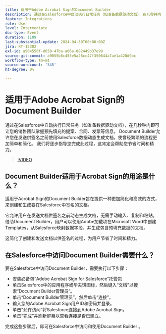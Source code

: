 ```yaml
---
title: 适用于Adobe Acrobat Sign的Document Builder
description: 通过在Salesforce中自动执行日常任务（如准备数据驱动文档），在几秒钟内即可让您的销售团队掌握预先填充的提案、合同、发票等信息。 Document Builder允许您在发送供签名之前使用Salesforce数据动态生成文档，使曾经繁琐的流程更加简单和简化。
feature: Integrations
role: User
level: Intermediate
doc-type: Event
duration: 1109
last-substantial-update: 2024-04-30T00:00:00Z
jira: KT-15302
exl-id: a504550f-d650-47ba-a06e-082449b37e99
source-git-commit: a9055b8c455e5a28cc47f350644a7ae1a428d9bc
workflow-type: tm+mt
source-wordcount: '345'
ht-degree: 0%

---
```


# 适用于Adobe Acrobat Sign的Document Builder

通过在Salesforce中自动执行日常任务（如准备数据驱动文档），在几秒钟内即可让您的销售团队掌握预先填充的提案、合同、发票等信息。 Document Builder允许您在发送供签名之前使用Salesforce数据动态生成文档，使曾经繁琐的流程更加简单和简化。 我们将逐步指导您完成此过程，这肯定会帮助您节省时间和精力。

>[!VIDEO](https://video.tv.adobe.com/v/3454923/?learn=on&captions=chi_hans)

## Document Builder适用于Acrobat Sign的用途是什么？

适用于Acrobat Sign的Document Builder旨在提供一种更加简化和高效的方式，来创建和生成要在Salesforce中签名的文档。

它允许用户在发送文档供签名之前动态生成文档，无需手动输入、复制和粘贴。 借助Document Builder，用户可以使用Adobe加载项在Microsoft Word中创建Templates，从Salesforce映射数据字段，并生成包含预填充数据的文档。

这简化了创建和发送文档以供签名的过程，为用户节省了时间和精力。

## 在Salesforce中访问Document Builder需要什么？

要在Salesforce中访问Document Builder，需要执行以下步骤：

* 安装必备包“Adobe Acrobat Sign for Salesforce”托管包
* 单击Salesforce中的应用程序或华夫饼图标，然后键入“文档”以搜索“Document Builder管理员”。
* 单击“Document Builder管理员”，然后单击“连接”。
* 输入您的Adobe Acrobat Sign用户ID和密码并登录。
* 单击“允许访问”将Salesforce连接到Adobe Acrobat Sign。
* 单击“完成”并刷新屏幕以查看连接是否已建立。

完成这些步骤后，即可在Salesforce中访问和使用Document Builder 。
